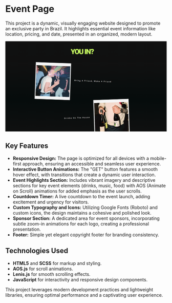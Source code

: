 # Event Page

This project is a dynamic, visually engaging website designed to promote an exclusive party in Brazil. It highlights essential event information like location, pricing, and date, presented in an organized, modern layout.

![Screenshot Home](https://github.com/senagab/servidores-estaticos/blob/main/Event%20Page%20(2).png)

## Key Features

- **Responsive Design:** The page is optimized for all devices with a mobile-first approach, ensuring an accessible and seamless user experience.
- **Interactive Button Animations:** The "GET" button features a smooth hover effect, with transitions that create a dynamic user interaction.
- **Event Highlights Section:** Includes vibrant imagery and descriptive sections for key event elements (drinks, music, food) with AOS (Animate on Scroll) animations for added emphasis as the user scrolls.
- **Countdown Timer:** A live countdown to the event launch, adding excitement and urgency for visitors.
- **Custom Typography and Icons:** Utilizing Google Fonts (Roboto) and custom icons, the design maintains a cohesive and polished look.
- **Sponsor Section:** A dedicated area for event sponsors, incorporating subtle zoom-in animations for each logo, creating a professional presentation.
- **Footer:** Simple yet elegant copyright footer for branding consistency.

## Technologies Used

- **HTML5** and **SCSS** for markup and styling.
- **AOS.js** for scroll animations.
- **Lenis.js** for smooth scrolling effects.
- **JavaScript** for interactivity and responsive design components.

This project leverages modern development practices and lightweight libraries, ensuring optimal performance and a captivating user experience.


